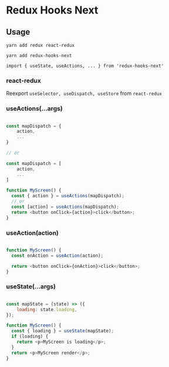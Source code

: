 # Redux Hooks Next

## Usage

`yarn add redux react-redux`

`yarn add redux-hooks-next`

`import { useState, useActions, ... } from 'redux-hooks-next'`

### react-redux

Reexport `useSelector, useDispatch, useStore` from `react-redux`

### useActions(...args)

```js

const mapDispatch = {
    action,
    ...
}

// or

const mapDispatch = [
    action,
    ...
]

function MyScreen() {
  const { action } = useActions(mapDispatch);
  // or
  const [action] = useActions(mapDispatch);
  return <button onClick={action}>click</button>;
}
```

### useAction(action)

```js

function MyScreen() {
  const onAction = useAction(action);

  return <button onClick={onAction}>click</button>;
}
```

### useState(...args)

```js

const mapState = (state) => ({
    loading: state.loading,
});

function MyScreen() {
  const { loading } = useState(mapState);
  if (loading) {
    return <p>MyScreen is loading</p>;    
  }
  return <p>MyScreen render</p>;
}
```
